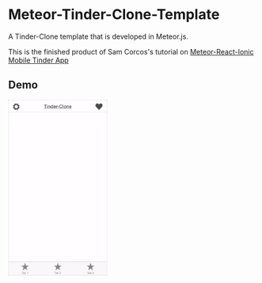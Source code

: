 # Meteor-Tinder-Clone-Template
A Tinder-Clone template that is developed in Meteor.js.

This is the finished product of Sam Corcos's tutorial on [Meteor-React-Ionic Mobile Tinder App](https://medium.com/@SamCorcos/meteor-react-ionic-mobile-app-part-1-the-basic-template-9355ebf3397f)

## Demo
<img src="https://github.com/JLDevOps/Meteor-Tinder-Clone-Template/raw/master/pics/tinder-clone.gif" width="200px">


